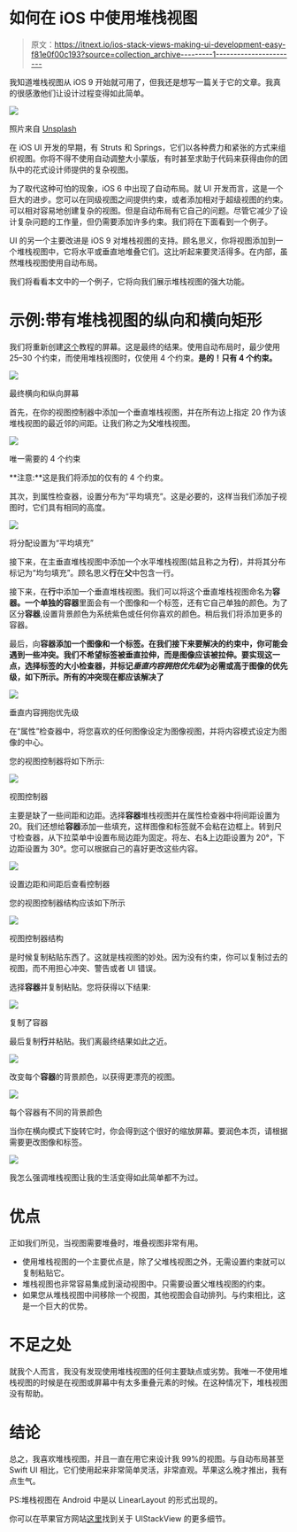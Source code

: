 # 如何在 iOS 中使用堆栈视图

> 原文：<https://itnext.io/ios-stack-views-making-ui-development-easy-f81e0f00c193?source=collection_archive---------1----------------------->

我知道堆栈视图从 iOS 9 开始就可用了，但我还是想写一篇关于它的文章。我真的很感激他们让设计过程变得如此简单。

![](img/9e4500b0c995838156b7f1de332e8cfa.png)

照片来自 [Unsplash](https://unsplash.com/photos/rS1GogPLVHk)

在 iOS UI 开发的早期，有 Struts 和 Springs，它们以各种费力和紧张的方式来组织视图。你将不得不使用自动调整大小蒙版，有时甚至求助于代码来获得由你的团队中的花式设计师提供的复杂视图。

为了取代这种可怕的现象，iOS 6 中出现了自动布局。就 UI 开发而言，这是一个巨大的进步。您可以在同级视图之间提供约束，或者添加相对于超级视图的约束。可以相对容易地创建复杂的视图。但是自动布局有它自己的问题。尽管它减少了设计复杂问题的工作量，但仍需要添加许多约束。我们将在下面看到一个例子。

UI 的另一个主要改进是 iOS 9 对堆栈视图的支持。顾名思义，你将视图添加到一个堆栈视图中，它将水平或垂直地堆叠它们。这比听起来要灵活得多。在内部，虽然堆栈视图使用自动布局。

我们将看看本文中的一个例子，它将向我们展示堆栈视图的强大功能。

# 示例:带有堆栈视图的纵向和横向矩形

我们将重新创建[这个](https://www.raywenderlich.com/811496-auto-layout-tutorial-in-ios-getting-started)教程的屏幕。这是最终的结果。使用自动布局时，最少使用 25–30 个约束，而使用堆栈视图时，仅使用 4 个约束。**是的！只有 4 个约束。**

![](img/a9e1fb189bef40241a6c165acf70fa14.png)

最终横向和纵向屏幕

首先，在你的视图控制器中添加一个垂直堆栈视图，并在所有边上指定 20 作为该堆栈视图的最近邻的间距。让我们称之为**父**堆栈视图。

![](img/1dfeaa35b886378ca0d7d95e8e4f161c.png)

唯一需要的 4 个约束

**注意:**这是我们将添加的仅有的 4 个约束。

其次，到属性检查器，设置分布为“平均填充”。这是必要的，这样当我们添加子视图时，它们具有相同的高度。

![](img/0d397123e180e7bbad4b93167f21d51c.png)

将分配设置为“平均填充”

接下来，在主垂直堆栈视图中添加一个水平堆栈视图(姑且称之为**行**)，并将其分布标记为“均匀填充”。顾名思义**行**在**父**中包含一行。

接下来，在**行**中添加一个垂直堆栈视图。我们可以将这个垂直堆栈视图命名为**容器。**一个单独的**容器**里面会有一个图像和一个标签，还有它自己单独的颜色。为了区分**容器**,设置背景颜色为系统紫色或任何你喜欢的颜色。稍后我们将添加更多的容器。

最后，向**容器添加一个图像和一个标签。在我们接下来要解决的约束中，你可能会遇到一些冲突。我们不希望标签被垂直拉伸，而是图像应该被拉伸。要实现这一点，选择标签的大小检查器，并标记*垂直内容拥抱优先级*为必需或高于图像的优先级，如下所示。所有的冲突现在都应该解决了**

![](img/3c0fbef6d7b808da990a5a97e07a41ef.png)

垂直内容拥抱优先级

在“属性”检查器中，将您喜欢的任何图像设定为图像视图，并将内容模式设定为图像的中心。

您的视图控制器将如下所示:

![](img/d382fb4407c30e46d38942d81c300424.png)

视图控制器

主要是缺了一些间距和边距。选择**容器**堆栈视图并在属性检查器中将间距设置为 20。我们还想给**容器**添加一些填充，这样图像和标签就不会粘在边框上。转到尺寸检查器，从下拉菜单中设置布局边距为固定。将左、右&上边距设置为 20°，下边距设置为 30°。您可以根据自己的喜好更改这些内容。

![](img/7d66e58fe0b59e57951d2e6b5484e40d.png)

设置边距和间距后查看控制器

您的视图控制器结构应该如下所示

![](img/ab1845d78ad7f5fe478c785787558e95.png)

视图控制器结构

是时候复制粘贴东西了。这就是栈视图的妙处。因为没有约束，你可以复制过去的视图，而不用担心冲突、警告或者 UI 错误。

选择**容器**并复制粘贴。您将获得以下结果:

![](img/b07901ab26058b11a09505a6160989e5.png)

复制了容器

最后复制**行**并粘贴。我们离最终结果如此之近。

![](img/d15d4da24958ab858825ef6f33778671.png)

改变每个**容器**的背景颜色，以获得更漂亮的视图。

![](img/2e069a9ff560f691a76ac8bd113dd539.png)

每个容器有不同的背景颜色

当你在横向模式下旋转它时，你会得到这个很好的缩放屏幕。要润色本页，请根据需要更改图像和标签。

![](img/4262d0d12d354a385b6f19ad2c1795e3.png)

我怎么强调堆栈视图让我的生活变得如此简单都不为过。

# **优点**

正如我们所见，当视图需要堆叠时，堆叠视图非常有用。

*   使用堆栈视图的一个主要优点是，除了父堆栈视图之外，无需设置约束就可以复制粘贴它。
*   堆栈视图也非常容易集成到滚动视图中。只需要设置父堆栈视图的约束。
*   如果您从堆栈视图中间移除一个视图，其他视图会自动排列。与约束相比，这是一个巨大的优势。

# 不足之处

就我个人而言，我没有发现使用堆栈视图的任何主要缺点或劣势。我唯一不使用堆栈视图的时候是在视图或屏幕中有太多重叠元素的时候。在这种情况下，堆栈视图没有帮助。

# 结论

总之，我喜欢堆栈视图，并且一直在用它来设计我 99%的视图。与自动布局甚至 Swift UI 相比，它们使用起来非常简单灵活，非常直观。苹果这么晚才推出，我有点生气。

PS:堆栈视图在 Android 中是以 LinearLayout 的形式出现的。

你可以在苹果官方网站[这里](https://developer.apple.com/documentation/uikit/uistackview)找到关于 UIStackView 的更多细节。